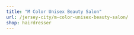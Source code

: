 ```yaml
---
title: "M Color Unisex Beauty Salon"
url: /jersey-city/m-color-unisex-beauty-salon/
shop: hairdresser
---
```

